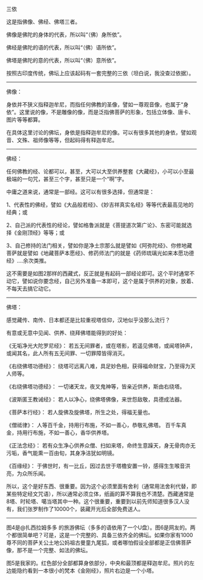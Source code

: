 三依

这是指佛像、佛经、佛塔三者。

佛像是佛陀的身体的代表，所以叫“（佛）身所依”。

佛经是佛陀的语的代表，所以叫“（佛）语所依”。

佛塔是佛陀的意的代表，所以叫“（佛）意所依”。

按照古印度传统，佛坛上应该起码有一套完整的三依（坦白说，我没查过依据）。

----------------------

佛像：

身依并不狭义指释迦牟尼，而指任何佛教的圣像，譬如一尊观音像，也属于“身依”。这里说的像，不是雕像的像，而是泛指佛菩萨的形象，包括立体像、唐卡、图片等等都算。

在具体这里讨论的佛坛，身依是指释迦牟尼的像。可以有很多其他的身依，譬如观音、文殊、祖师像等等，但起码得有释迦牟尼。

----------------------

佛经：

任何佛教的经、论都可以，甚至，大可以大至供养整套《大藏经》，小可以小至最极端的一句咒，甚至三个字，甚至只是一个“啊”字。

中庸之道来说，通常是一部经。这可以有很多选择，但通常是：

1、代表性的佛经，譬如《大品般若经》、《妙吉祥真实名经》等等代表最高见地的经典；或

2、自己派的代表性的经论，譬如格鲁派就是《菩提道次第广论》、东密可能就选择《金刚顶经》等等；或

3、自己修持的法门相关，譬如你是净土宗那么就是譬如《阿弥陀经》、你修地藏菩萨就是譬如《地藏菩萨本愿经》、修药师法门的就是《药师琉璃光如来本愿功德经》....余次类推。

这不需要是如图2那样的西藏式，反正就是有起码一部经论即可。这个平时通常不动它，譬如说你要念经，自己另外准备一本即可，这个是属于供养的对象，放着、不每天去搞它动它。

----------------------

佛塔：

感觉藏传、南传、日本都还是比较重视塔信仰，汉地似乎没那么流行？

有意或无意中见闻、供养、绕拜佛塔能得到的好处：

《无垢净光大陀罗尼经》：
若五无间罪者，或在塔影，若遥见佛塔，或闻塔钟声，或闻其名，此人所有五无间罪、一切罪障皆得消灭。

《右绕佛塔功德经》：
绕塔可远离八难，具足妙色相，获得福命财宝，乃至得为天人师等。

《右绕佛塔功德经》：
一切诸天龙，夜叉鬼神等，皆亲近供养，斯由右绕塔。

《波斯匿王教诫经》：
若人以净心，绕佛塔佛像，来世怨敌敬，具德成法器。

《菩萨本行经》：
若人旋佛及旋佛塔，所生之处，得福无量也。

《僧祗律》：
人等百千金，持用行布施，不如一善心，恭敬礼佛塔。
百千车真金，持用行布施，不如一善心，香华供养塔。

《正法念经》：
若有众生净心供养众僧、扫如来塔，命终生意躁天，身无骨肉亦无污垢，香气能熏一百由旬，其身净洁犹如明镜。

《百缘经》：
于佛世时，有一比丘，因过去世于塔檐安置一铃，感得生生喉音洪亮，为众所乐闻。

所以，这个是好东西、很重要。因为这个必须里面有舍利（通常用法舍利代替，即某些特定经文咒语），所以通常必须立体，纸画的算不算我也不清楚。西藏通常是8塔、时轮塔、噶当塔其中一种。这个很重要，重要到以前先师知道很多汉人没有，我们张罗制作了10000个，装藏开光后全部免费送人。

------------------

图4是@扎西拉姆多多 的旅游佛坛（多多的语依用了一个U盘）。图6是网友的。两个都很简单吧？可是，这是一个完整的、具备三依齐全的佛坛。如果你家有1000尊不同的菩萨关公土地公妈祖古曼童九尾狐，或者哪怕假设全部都是正信佛菩萨像，那不是一个完整、如法的佛坛。

图5是我家的。红色部分全部都算身依部分，中央和最顶都是释迦牟尼。照片的左边能隐约看到一本很小的梵本《金刚经》，照片右边是一个小塔。
